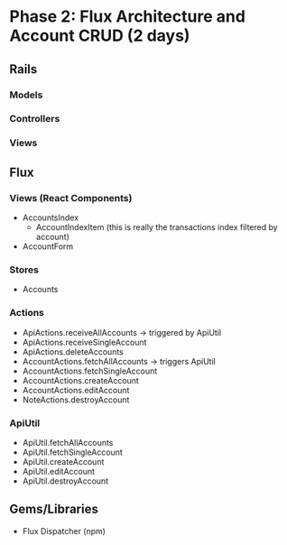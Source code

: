 # Phase 2: Flux Architecture and Account CRUD (2 days)

## Rails
### Models

### Controllers

### Views

## Flux
### Views (React Components)
* AccountsIndex
  - AccountIndexItem (this is really the transactions index filtered by account)
* AccountForm

### Stores
* Accounts

### Actions
* ApiActions.receiveAllAccounts -> triggered by ApiUtil
* ApiActions.receiveSingleAccount
* ApiActions.deleteAccounts
* AccountActions.fetchAllAccounts -> triggers ApiUtil
* AccountActions.fetchSingleAccount
* AccountActions.createAccount
* AccountActions.editAccount
* NoteActions.destroyAccount

### ApiUtil
* ApiUtil.fetchAllAccounts
* ApiUtil.fetchSingleAccount
* ApiUtil.createAccount
* ApiUtil.editAccount
* ApiUtil.destroyAccount

## Gems/Libraries
* Flux Dispatcher (npm)
